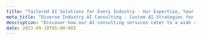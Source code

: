 ```yaml
---
title: "Tailored AI Solutions for Every Industry - Our Expertise, Your Growth"
meta_title: "Diverse Industry AI Consulting - Custom AI Strategies for Sector-Specific Needs"
description: "Discover how our AI consulting services cater to a wide range of industries, offering bespoke AI solutions designed to meet sector-specific challenges and opportunities. At H TECH VIP, we understand that every industry has unique needs. From healthcare and finance to retail and manufacturing, our seasoned AI professionals work closely with each sector to deploy cutting-edge AI technologies. We focus on delivering tangible results, whether it's through process automation, data analysis, customer experience enhancement, or predictive analytics. Explore our industry-specific AI services and learn how we can help your business harness the power of AI for sustainable growth and competitive advantage."
date: 2023-09-10T05:00:00Z
---
```

